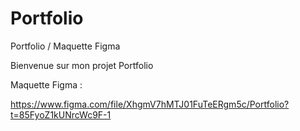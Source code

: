 # Portfolio
Portfolio / Maquette Figma

Bienvenue sur mon projet Portfolio

Maquette Figma :

https://www.figma.com/file/XhgmV7hMTJ01FuTeERgm5c/Portfolio?t=85FyoZ1kUNrcWc9F-1

